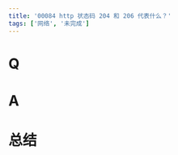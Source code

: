 ```yaml
---
title: '00084 http 状态码 204 和 206 代表什么？'
tags: ['网络', '未完成']
---
```


# Q



# A



# 总结



<script>
  function func() {

  }
  
</script>